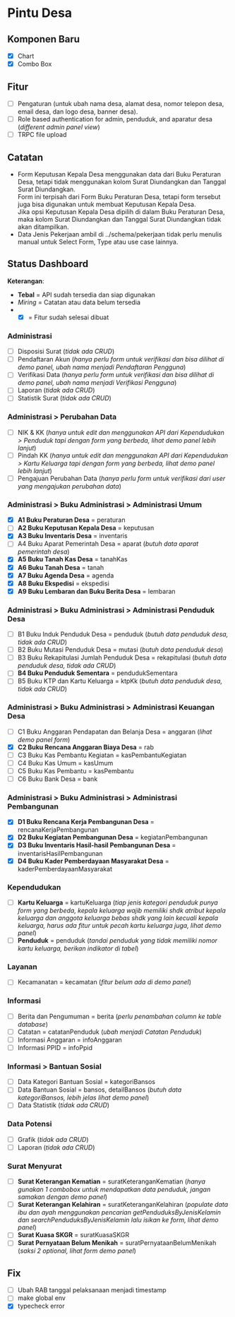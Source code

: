 # Pintu Desa

## Komponen Baru

- [x] Chart
- [x] Combo Box

## Fitur

- [ ] Pengaturan (untuk ubah nama desa, alamat desa, nomor telepon desa, email
      desa, dan logo desa, banner desa).
- [ ] Role based authentication for admin, penduduk, and aparatur desa
      (_different admin panel view_)
- [ ] TRPC file upload

## Catatan

- Form Keputusan Kepala Desa menggunakan data dari Buku Peraturan Desa, tetapi
  tidak menggunakan kolom Surat Diundangkan dan Tanggal Surat Diundangkan.  
  Form ini terpisah dari Form Buku Peraturan Desa, tetapi form tersebut juga
  bisa digunakan untuk membuat Keputusan Kepala Desa.  
  Jika opsi Keputusan Kepala Desa dipilih di dalam Buku Peraturan Desa, maka
  kolom Surat Diundangkan dan Tanggal Surat Diundangkan tidak akan ditampilkan.
- Data Jenis Pekerjaan ambil di ../schema/pekerjaan tidak perlu menulis manual
  untuk Select Form, Type atau use case lainnya.

## Status Dashboard

**Keterangan**:

- **Tebal** = API sudah tersedia dan siap digunakan
- _Miring_ = Catatan atau data belum tersedia
- - [x] = Fitur sudah selesai dibuat

### Administrasi

- [ ] Disposisi Surat (_tidak ada CRUD_)
- [ ] Pendaftaran Akun (_hanya perlu form untuk verifikasi dan bisa dilihat di
      demo panel, ubah nama menjadi Pendaftaran Pengguna_)
- [ ] Verifikasi Data (_hanya perlu form untuk verifikasi dan bisa dilihat di
      demo panel, ubah nama menjadi Verifikasi Pengguna_)
- [ ] Laporan (_tidak ada CRUD_)
- [ ] Statistik Surat (_tidak ada CRUD_)

### Administrasi > Perubahan Data

- [ ] NIK & KK (_hanya untuk edit dan menggunakan API dari Kependudukan >
      Penduduk tapi dengan form yang berbeda, lihat demo panel lebih lanjut_)
- [ ] Pindah KK (_hanya untuk edit dan menggunakan API dari Kependudukan > Kartu
      Keluarga tapi dengan form yang berbeda, lihat demo panel lebih lanjut_)
- [ ] Pengajuan Perubahan Data (_hanya perlu form untuk verifikasi dari user
      yang mengajukan perubahan data_)

### Administrasi > Buku Administrasi > Administrasi Umum

- [x] **A1 Buku Peraturan Desa** = peraturan
- [ ] **A2 Buku Keputusan Kepala Desa** = keputusan
- [x] **A3 Buku Inventaris Desa** = inventaris
- [ ] A4 Buku Aparat Pemerintah Desa = aparat (_butuh data aparat pemerintah
      desa_)
- [x] **A5 Buku Tanah Kas Desa** = tanahKas
- [x] **A6 Buku Tanah Desa** = tanah
- [x] **A7 Buku Agenda Desa** = agenda
- [x] **A8 Buku Ekspedisi** = ekspedisi
- [x] **A9 Buku Lembaran dan Buku Berita Desa** = lembaran

### Administrasi > Buku Administrasi > Administrasi Penduduk Desa

- [ ] B1 Buku Induk Penduduk Desa = penduduk (_butuh data penduduk desa, tidak
      ada CRUD_)
- [ ] B2 Buku Mutasi Penduduk Desa = mutasi (_butuh data penduduk desa_)
- [ ] B3 Buku Rekapitulasi Jumlah Penduduk Desa = rekapitulasi (_butuh data
      penduduk desa, tidak ada CRUD_)
- [ ] **B4 Buku Penduduk Sementara** = pendudukSementara
- [ ] B5 Buku KTP dan Kartu Keluarga = ktpKk (_butuh data penduduk desa, tidak
      ada CRUD_)

### Administrasi > Buku Administrasi > Administrasi Keuangan Desa

- [ ] C1 Buku Anggaran Pendapatan dan Belanja Desa = anggaran (_lihat demo panel
      form_)
- [x] **C2 Buku Rencana Anggaran Biaya Desa** = rab
- [ ] C3 Buku Kas Pembantu Kegiatan = kasPembantuKegiatan
- [ ] C4 Buku Kas Umum = kasUmum
- [ ] C5 Buku Kas Pembantu = kasPembantu
- [ ] C6 Buku Bank Desa = bank

### Administrasi > Buku Administrasi > Administrasi Pembangunan

- [x] **D1 Buku Rencana Kerja Pembangunan Desa** = rencanaKerjaPembangunan
- [x] **D2 Buku Kegiatan Pembangunan Desa** = kegiatanPembangunan
- [x] **D3 Buku Inventaris Hasil-hasil Pembangunan Desa** =
      inventarisHasilPembangunan
- [x] **D4 Buku Kader Pemberdayaan Masyarakat Desa** =
      kaderPemberdayaanMasyarakat

### Kependudukan

- [ ] **Kartu Keluarga** = kartuKeluarga (_tiap jenis kategori penduduk punya
      form yang berbeda, kepala keluarga wajib memiliki shdk atribut kepala
      keluarga dan anggota keluarga bebas shdk yang lain kecuali kepala
      keluarga, harus ada fitur untuk pecah kartu keluarga juga, lihat demo
      panel_)
- [ ] **Penduduk** = penduduk (_tandai penduduk yang tidak memiliki nomor kartu
      keluarga, berikan indikator di tabel_)

### Layanan

- [ ] Kecamanatan = kecamatan (_fitur belum ada di demo panel_)

### Informasi

- [ ] Berita dan Pengumuman = berita (_perlu penambahan column ke table
      database_)
- [ ] Catatan = catatanPenduduk (_ubah menjadi Catatan Penduduk_)
- [ ] Informasi Anggaran = infoAnggaran
- [ ] Informasi PPID = infoPpid

### Informasi > Bantuan Sosial

- [ ] Data Kategori Bantuan Sosial = kategoriBansos
- [ ] Data Bantuan Sosial = bansos, detailBansos (_butuh data kategoriBansos,
      lebih jelas lihat demo panel_)
- [ ] Data Statistik (_tidak ada CRUD_)

### Data Potensi

- [ ] Grafik (_tidak ada CRUD_)
- [ ] Laporan (_tidak ada CRUD_)

### Surat Menyurat

- [ ] **Surat Keterangan Kematian** = suratKeteranganKematian (_hanya gunakan 1
      combobox untuk mendapatkan data penduduk, jangan samakan dengan demo
      panel_)
- [ ] **Surat Keterangan Kelahiran** = suratKeteranganKelahiran (_populate data
      ibu dan ayah menggunakan pencarian getPenduduksByJenisKelamin dan
      searchPenduduksByJenisKelamin lalu isikan ke form, lihat demo panel_)
- [ ] **Surat Kuasa SKGR** = suratKuasaSKGR
- [ ] **Surat Pernyataan Belum Menikah** = suratPernyataanBelumMenikah (_saksi 2
      optional, lihat form demo panel_)

## Fix

- [ ] Ubah RAB tanggal pelaksanaan menjadi timestamp
- [ ] make global env
- [x] typecheck error
